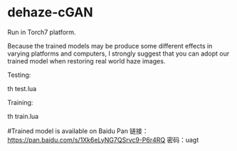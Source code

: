 # dehaze-cGAN
Run in Torch7 platform.

Because the trained models may be produce some different effects in varying platforms and computers, I strongly suggest that you can adopt our trained model when restoring real world haze images.

Testing:

th test.lua

Training:

th train.lua

#Trained model is available on Baidu Pan
链接：https://pan.baidu.com/s/1Xk6eLyNG7QSrvc9-P6r4RQ 密码：uagt


